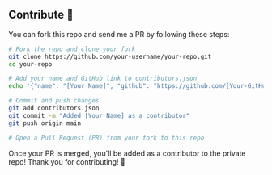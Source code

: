 ## Contribute 🤝

You can fork this repo and send me a PR by following these steps:

```bash
# Fork the repo and clone your fork
git clone https://github.com/your-username/your-repo.git
cd your-repo

# Add your name and GitHub link to contributors.json
echo '{"name": "[Your Name]", "github": "https://github.com/[Your-GitHub]"}' >> contributors.json

# Commit and push changes
git add contributors.json
git commit -m "Added [Your Name] as a contributor"
git push origin main

# Open a Pull Request (PR) from your fork to this repo
```

Once your PR is merged, you'll be added as a contributor to the private repo! Thank you for contributing! 🙌